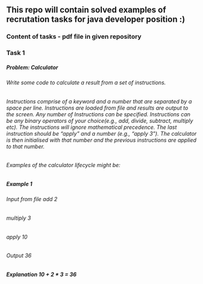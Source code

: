 ## This repo will contain solved examples of recrutation tasks for java developer position :)
### Content of tasks - pdf file in given repository

### Task 1
##### Problem: Calculator
###### Write some code to calculate a result from a set of instructions.
###### Instructions comprise of a keyword and a number that are separated by a space per line. Instructions are loaded from file and results are output to the screen. Any number of Instructions can be specified. Instructions can be any binary operators of your choice(e.g., add, divide, subtract, multiply etc). The instructions will ignore mathematical precedence. The last instruction should be “apply” and a number (e.g., “apply 3”). The calculator is then initialised with that number and the previous instructions are applied to that number.
###### Examples of the calculator lifecycle might be:
##### Example 1
###### Input from file add 2
###### multiply 3
###### apply 10
###### Output 36
##### Explanation 10 + 2 * 3 = 36

